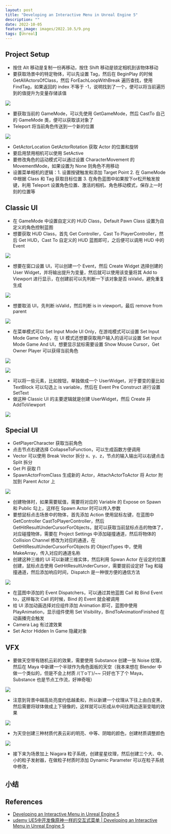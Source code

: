 ```yaml
---
layout: post
title: "Developing an Interactive Menu in Unreal Engine 5"
description: ""
date: 2022-10-05
feature_image: images/2022.10.5/9.png
tags: [Unreal]
---
```


<!--more-->

## Project Setup

- 按住 Alt 移动是复制一份再移动，按住 Shift 移动是锁定相机到该物体移动
- 要获取场景中的特定物体，可以先设置 Tag，然后在 BeginPlay 的时候 GetAllActorsOfClass，然后 ForEachLoopWithBreak 遍历查找，使用 FindTag，如果返回的 index 不等于 -1，说明找到了一个，便可以将当前遍历到的值提升为变量存储该值

![](../images/2022.10.5/0.png)

- 要获取当前的 GameMode，可以先使用 GetGameMode，然后 CastTo 自己的 GameMode 类，便可以获取该对象了
- Teleport 将当前角色传送到一个新的位置

![](../images/2022.10.5/1.png)

- GetActorLocation GetActorRotation 获取 Actor 的位置和旋转
- 要启用禁用相机可以使用 SetActive
- 要修改角色的运动模式可以通过设置 CharacterMovement 的 MovementMode，如果设置为 None 则角色不用移动
- 设置菜单相机的逻辑：1. 设置按键触发和添加 Target Point 2. 在 GameMode 中根据 Class 和 Tag 获取目标位置 3. 在角色蓝图中如果按下or松开触发按键，利用 Teleport 设置角色位置、激活的相机、角色移动模式，保存上一时刻的位置等

## Classic UI

- 在 GameMode 中设置自定义的 HUD Class，Default Pawn Class 设置为自定义的角色控制蓝图
- 想要获取 HUD Class，首先 Get Controller，Cast To PlayerController，然后 Get HUD，Cast To 自定义的 HUD 蓝图即可，之后便可以调用 HUD 中的 Event

![](../images/2022.10.5/4.png)

- 想要在窗口设置 UI，可以创建一个 Event，然后 Create Widget 选择创建的 User Widget，并将输出提升为变量，然后就可以使用该变量将其 Add to Viewport 进行显示，在创建前可以先判断一下该对象是否 isValid，避免重复生成

![](../images/2022.10.5/2.png)

- 想要取消 UI，先判断 isValid，然后判断 is in viewport，最后 remove from parent

![](../images/2022.10.5/3.png)

- 在菜单模式可以 Set Input Mode UI Only，在游戏模式可以设置 Set Input Mode Game Only，在 UI 模式还想要获取用户输入的话可以设置 Set Input Mode Game And UI，想要显示鼠标需要设置 Show Mouse Cursor，Get Owner Player 可以获得当前角色

![](../images/2022.10.5/5.png)

![](../images/2022.10.5/6.png)

- 可以将一些元素，比如按钮，单独做成一个 UserWidget，对于要变的量比如 TextBlock 可以勾选上 is variable，然后在 Event Pre Construct 进行设置 SetText
- 做这种 Classic UI 的主要逻辑就是创建 UserWidget，然后 Create 并 AddToViewport

![](../images/2022.10.5/7.png)

## Special UI

- GetPlayerCharacter 获取当前角色
- 点击节点右键选择 CollapseToFunction，可以生成函数方便调用
- Vector 可以使用 Break Vector 拆分 x、y、z，节点的输入输出可以右键点击 Split 拆分
- Get PI 获取 Π
- SpawnActorFromClass 生成新的 Actor，AttachActorToActor 将 Actor 附加到 Parent Actor 上

![](../images/2022.10.5/8.png)

- 创建物体时，如果需要赋值，需要将对应的 Variable 的 Expose on Spawn 和 Public 勾上，这样在 Spawn Actor 时可以传入参数
- 要想鼠标点击场景中的物体，首先添加 Action 使用鼠标左键，在蓝图中 GetController CastToPlayerController，然后 GetHitResultUnderCursorForObjects，就可以获取当前鼠标点击的物体了，对应碰撞物体，需要在 Project Settings 中添加碰撞通道，然后将物体的 Collision Channel 修改为对应的通道，在 GetHitResultUnderCursorForObjects 的 ObjectTypes 中，使用 MakeArray，传入对应的通道名称
- 创建这种三维的 UI 可以新建三维实体，然后利用 Spwan Actor 在设定的位置创建，鼠标点击使用 GetHitResultUnderCursor，需要提前设定好 Tag 和碰撞通道，然后添加响应时间，Dispatch 是一种很方便的通信方法

![](../images/2022.10.5/9.png)

- 在蓝图中添加的 Event Dispatchers，可以通过其他蓝图 Call 和 Bind Event to，这样每次 Call 的时候，Bind 的 Event 就会被调用
- 给 UI 添加动画选择对应组件添加 Animation 即可，蓝图中使用 PlayAnimation，显示组件使用 Set Visibility，BindToAnimationFinished 在动画播完会触发
- Camera Lag 有过渡效果
- Set Actor Hidden In Game 隐藏对象

## VFX

- 要做天空带有随机云彩的效果，需要使用 Substance 创建一张 Noise 纹理，然后在 Maya 中新建一个半球作为角色面板的天空（我本来想在 Blender 中做一个类似的，但是不会上材质 /(ㄒoㄒ)/~~ 只好也下了个 Maya，Substance 也是节点工作流，好神奇哦）

![](../images/2022.10.5/10.png)

- 注意到背景中越高处亮度约低越柔和，所以新建一个纹理从下往上由白变黑，然后需要将球体做成上下镜像的，这样就可以形成从中间往两边逐渐变暗的效果

![](../images/2022.10.5/11.png)

- 为天空创建三种材质代表云彩的明亮、中等、阴暗的颜色，创建材质调整颜色

![](../images/2022.10.5/12.png)

- 接下来为场景加上 Niagara 粒子系统，创建星星纹理，然后创建三个大、中、小的粒子发射器，在做粒子材质时添加 Dynamic Parameter 可以在粒子系统中修改，



## 小结



## References

- [Developing an Interactive Menu in Unreal Engine 5](https://www.udemy.com/course/developing-an-interactive-menu-in-unreal-engine-5/)
- [udemy UE5中开发像原神一样的交互式菜单 | Developing an Interactive Menu in Unreal Engine 5](https://www.bilibili.com/video/BV1y24y1d7fZ/?p=1&vd_source=15731d796f21c97d03e9bebf33d05f55)